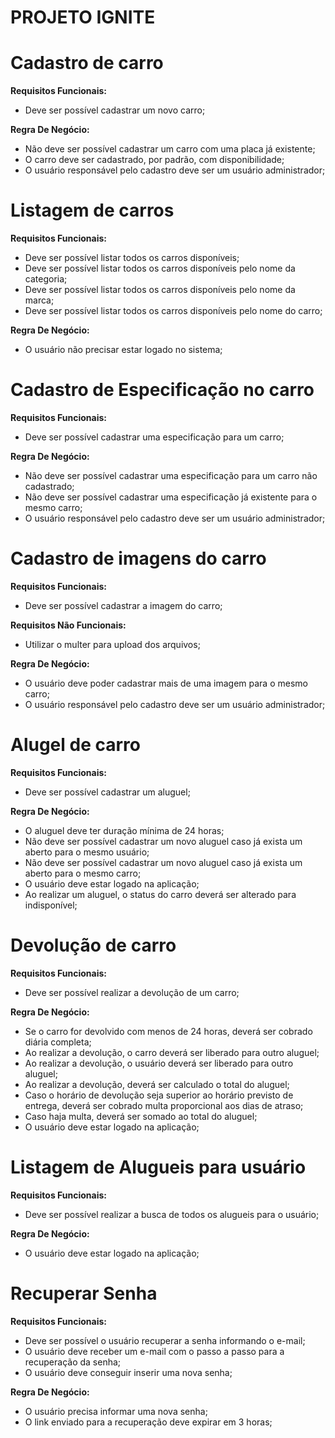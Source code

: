 # PROJETO IGNITE

# Cadastro de carro

**Requisitos Funcionais:**

- Deve ser possível cadastrar um novo carro;

**Regra De Negócio:**

- Não deve ser possível cadastrar um carro com uma placa já existente;
- O carro deve ser cadastrado, por padrão, com disponibilidade;
- O usuário responsável pelo cadastro deve ser um usuário administrador;

# Listagem de carros

**Requisitos Funcionais:**

- Deve ser possível listar todos os carros disponíveis;
- Deve ser possível listar todos os carros disponíveis pelo nome da categoria;
- Deve ser possível listar todos os carros disponíveis pelo nome da marca;
- Deve ser possível listar todos os carros disponíveis pelo nome do carro;

**Regra De Negócio:**

- O usuário não precisar estar logado no sistema;

# Cadastro de Especificação no carro

**Requisitos Funcionais:**

- Deve ser possível cadastrar uma especificação para um carro;

**Regra De Negócio:**

- Não deve ser possível cadastrar uma especificação para um carro não cadastrado;
- Não deve ser possível cadastrar uma especificação já existente para o mesmo carro;
- O usuário responsável pelo cadastro deve ser um usuário administrador;

# Cadastro de imagens do carro

**Requisitos Funcionais:**

- Deve ser possível cadastrar a imagem do carro;

**Requisitos Não Funcionais:**

- Utilizar o multer para upload dos arquivos;

**Regra De Negócio:**

- O usuário deve poder cadastrar mais de uma imagem para o mesmo carro;
- O usuário responsável pelo cadastro deve ser um usuário administrador;

# Alugel de carro

**Requisitos Funcionais:**

- Deve ser possível cadastrar um aluguel;

**Regra De Negócio:**

- O aluguel deve ter duração mínima de 24 horas;
- Não deve ser possível cadastrar um novo aluguel caso já exista um aberto para o mesmo usuário;
- Não deve ser possível cadastrar um novo aluguel caso já exista um aberto para o mesmo carro;
- O usuário deve estar logado na aplicação;
- Ao realizar um aluguel, o status do carro deverá ser alterado para indisponível;

# Devolução de carro

**Requisitos Funcionais:**

- Deve ser possível realizar a devolução de um carro;

**Regra De Negócio:**

- Se o carro for devolvido com menos de 24 horas, deverá ser cobrado diária completa;
- Ao realizar a devolução, o carro deverá ser liberado para outro aluguel;
- Ao realizar a devolução, o usuário deverá ser liberado para outro aluguel;
- Ao realizar a devolução, deverá ser calculado o total do aluguel;
- Caso o horário de devolução seja superior ao horário previsto de entrega, deverá ser cobrado multa proporcional aos dias de atraso;
- Caso haja multa, deverá ser somado ao total do aluguel;
- O usuário deve estar logado na aplicação;

# Listagem de Alugueis para usuário

**Requisitos Funcionais:**

- Deve ser possível realizar a busca de todos os alugueis para o usuário;

**Regra De Negócio:**

- O usuário deve estar logado na aplicação;

# Recuperar Senha

**Requisitos Funcionais:**

- Deve ser possível o usuário recuperar a senha informando o e-mail;
- O usuário deve receber um e-mail com o passo a passo para a recuperação da senha;
- O usuário deve conseguir inserir uma nova senha;

**Regra De Negócio:**

- O usuário precisa informar uma nova senha;
- O link enviado para a recuperação deve expirar em 3 horas;
